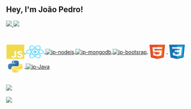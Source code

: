 
## Hey, I'm João Pedro!

  

<div>

  

<a  href="https://github.com/joaopbbezerra">

  

<img  height="180em"  src="https://github-readme-stats.vercel.app/api?username=joaopbbezerra&show_icons=true&theme=dark&include_all_commits=true&count_private=true"/>

  

<img  height="180em"  src="https://github-readme-stats.vercel.app/api/top-langs/?username=joaopbbezerra&layout=compact&langs_count=16&theme=dark"/>

  

</div>

##

<div  style="display: inline_block"><br>

<img  align="center"  alt="jp-Js"  height="40"  width="50"  src="https://raw.githubusercontent.com/devicons/devicon/master/icons/javascript/javascript-plain.svg">

<img  align="center"  alt="jp-React"  height="40"  width="50"  src="https://raw.githubusercontent.com/devicons/devicon/master/icons/react/react-original.svg">

<img  align="center"  alt="jp-nodejs"  height="50"  width="60"  src="https://user-images.githubusercontent.com/78766133/123516732-7d901d80-d695-11eb-8c80-ec3dd3cea45a.png">

<img  align="center"  alt="jp-mongodb"  height="45"  width="80"  src="https://user-images.githubusercontent.com/78766133/123516639-0ce90100-d695-11eb-8ca9-4ec85469f9de.png">

<img  align="center"  alt="jp-bootsrap"  height="40"  width="40"  src="https://user-images.githubusercontent.com/78766133/123516501-3f462e80-d694-11eb-8ae8-9c1dc80716c4.png">


<img  align="center"  alt="jp-HTML"  height="40"  width="50"  src="https://raw.githubusercontent.com/devicons/devicon/master/icons/html5/html5-original.svg">

<img  align="center"  alt="jp-CSS"  height="40"  width="50"  src="https://raw.githubusercontent.com/devicons/devicon/master/icons/css3/css3-original.svg">

<img  align="center"  alt="jp-Python"  height="40"  width="50"  src="https://raw.githubusercontent.com/devicons/devicon/master/icons/python/python-original.svg">

<img  align="center"  alt="jp-Java"  height="40"  width="50"  src="https://user-images.githubusercontent.com/78766133/123518837-b3d29a80-d69f-11eb-8e72-6af741d7dc55.png">
  

</div>

  

##

  

<div>

  
  

<a  href ="mailto:joaopbbezerra@gmail.com"><img  src="https://img.shields.io/badge/Gmail-D14836?style=for-the-badge&logo=gmail&logoColor=white"  target="_blank"></a>

  

<a  href="https://www.linkedin.com/in/joaopbbezerra/"  target="_blank"><img  src="https://img.shields.io/badge/-LinkedIn-%230077B5?style=for-the-badge&logo=linkedin&logoColor=white"  target="_blank"></a>

</div>